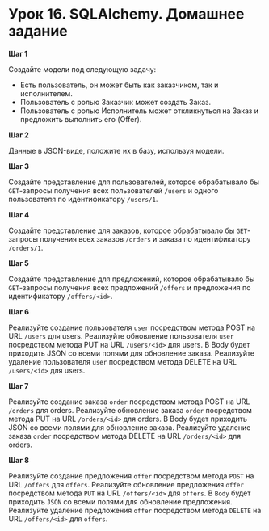 # Урок 16. SQLAlchemy. Домашнее задание

**Шаг 1**

Создайте модели под следующую задачу:

- Есть пользователь, он может быть как заказчиком, так и исполнителем.
- Пользователь с ролью Заказчик может создать Заказ.
- Пользователь с ролью Исполнитель может откликнуться на Заказ и предложить выполнить его (Offer).

**Шаг 2**

Данные в JSON-виде, положите их в базу, используя модели.

**Шаг 3**

Создайте представление для пользователей, которое обрабатывало бы `GET`-запросы получения всех пользователей `/users` и одного пользователя по идентификатору `/users/1`.

**Шаг 4**

Создайте представление для заказов, которое обрабатывало бы `GET`-запросы получения всех заказов `/orders` и заказа по идентификатору `/orders/1`.

**Шаг 5**

Создайте представление для предложений, которое обрабатывало бы `GET`-запросы получения всех предложений `/offers` и предложения по идентификатору `/offers/<id>`.

**Шаг 6**

Реализуйте создание пользователя `user` посредством метода POST на URL `/users`  для users.
Реализуйте обновление пользователя `user` посредством метода PUT на URL `/users/<id>`  для users. В Body будет приходить JSON со всеми полями для обновление заказа.
Реализуйте удаление пользователя `user` посредством метода DELETE на URL `/users/<id>` для users.

**Шаг 7**

Реализуйте создание заказа `order` посредством метода POST на URL `/orders`  для orders.
Реализуйте обновление заказа `order` посредством метода PUT на URL `/orders/<id>`  для orders. В Body будет приходить JSON со всеми полями для обновление заказа.
Реализуйте удаление заказа `order` посредством метода DELETE на URL `/orders/<id>` для orders.

**Шаг 8**

Реализуйте создание предложения `offer` посредством метода `POST` на URL `/offers` для `offers`.
Реализуйте обновление предложения `offer` посредством метода `PUT` на URL `/offers/<id>` для `offers`. В `Body` будет приходить `JSON` со всеми полями для обновление предложения.
Реализуйте удаление предложения `offer` посредством метода `DELETE` на URL `/offers/<id>` для `offers`.
